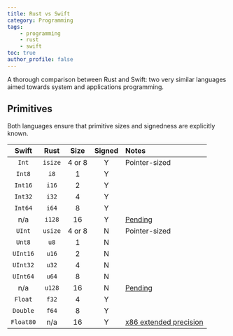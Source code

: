 ```yaml
---
title: Rust vs Swift
category: Programming
tags:
    - programming
    - rust
    - swift
toc: true
author_profile: false
---
```


A thorough comparison between Rust and Swift: two very similar languages aimed
towards system and applications programming.

## Primitives

Both languages ensure that primitive sizes and signedness are explicitly known.

| Swift     | Rust    | Size   | Signed | Notes |
| :-------: | :-----: | :----: | :----: | :---- |
| `Int`     | `isize` | 4 or 8 | Y      | Pointer-sized
| `Int8`    | `i8`    | 1      | Y      |
| `Int16`   | `i16`   | 2      | Y      |
| `Int32`   | `i32`   | 4      | Y      |
| `Int64`   | `i64`   | 8      | Y      |
| n/a       | `i128`  | 16     | Y      | [Pending][i128]
| `UInt`    | `usize` | 4 or 8 | N      | Pointer-sized
| `Unt8`    | `u8`    | 1      | N      |
| `UInt16`  | `u16`   | 2      | N      |
| `UInt32`  | `u32`   | 4      | N      |
| `UInt64`  | `u64`   | 8      | N      |
| n/a       | `u128`  | 16     | N      | [Pending][i128]
| `Float`   | `f32`   | 4      | Y      |
| `Double`  | `f64`   | 8      | Y      |
| `Float80` | n/a     | 16     | Y      | [x86 extended precision]

[i128]: https://github.com/rust-lang/rust/issues/35118
[x86 extended precision]: https://en.wikipedia.org/wiki/Extended_precision#x86_extended_precision_format
